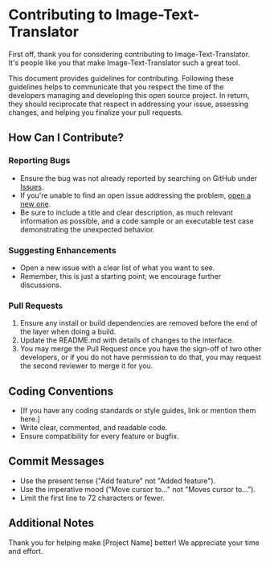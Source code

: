 # Contributing to Image-Text-Translator

First off, thank you for considering contributing to Image-Text-Translator. It's people like you that make Image-Text-Translator such a great tool.

This document provides guidelines for contributing. Following these guidelines helps to communicate that you respect the time of the developers managing and developing this open source project. In return, they should reciprocate that respect in addressing your issue, assessing changes, and helping you finalize your pull requests.

## How Can I Contribute?

### Reporting Bugs

- Ensure the bug was not already reported by searching on GitHub under [Issues](https://github.com/kevinknights29/Image-Text-Translator/issues).
- If you're unable to find an open issue addressing the problem, [open a new one](https://github.com/kevinknights29/Image-Text-Translator/issues/new).
- Be sure to include a title and clear description, as much relevant information as possible, and a code sample or an executable test case demonstrating the unexpected behavior.

### Suggesting Enhancements

- Open a new issue with a clear list of what you want to see.
- Remember, this is just a starting point; we encourage further discussions.

### Pull Requests

1. Ensure any install or build dependencies are removed before the end of the layer when doing a build.
2. Update the README.md with details of changes to the interface.
3. You may merge the Pull Request once you have the sign-off of two other developers, or if you do not have permission to do that, you may request the second reviewer to merge it for you.

## Coding Conventions

- [If you have any coding standards or style guides, link or mention them here.]
- Write clear, commented, and readable code.
- Ensure compatibility for every feature or bugfix.

## Commit Messages

- Use the present tense ("Add feature" not "Added feature").
- Use the imperative mood ("Move cursor to..." not "Moves cursor to...").
- Limit the first line to 72 characters or fewer.

## Additional Notes

Thank you for helping make [Project Name] better! We appreciate your time and effort.
